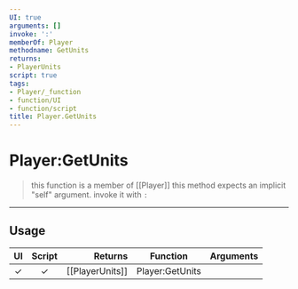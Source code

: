 ```yaml
---
UI: true
arguments: []
invoke: ':'
memberOf: Player
methodname: GetUnits
returns:
- PlayerUnits
script: true
tags:
- Player/_function
- function/UI
- function/script
title: Player.GetUnits
---
```

# Player:GetUnits
> this function is a member of [[Player]]
> this method expects an implicit "self" argument. invoke it with `:`
-----
## Usage
|  UI | Script | Returns | Function | Arguments |
|:---:|:------:|-------:|:--------:|:---------|
|✓|✓|[[PlayerUnits]]|Player:GetUnits||

